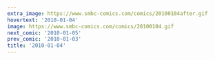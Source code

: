 ```yaml
---
extra_image: https://www.smbc-comics.com/comics/20100104after.gif
hovertext: '2010-01-04'
image: https://www.smbc-comics.com/comics/20100104.gif
next_comic: '2010-01-05'
prev_comic: '2010-01-03'
title: '2010-01-04'
---
```


